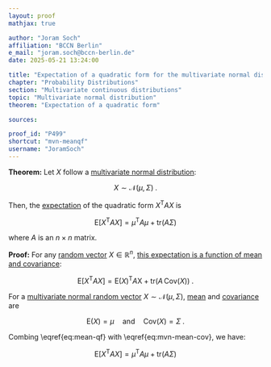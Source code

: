 ```yaml
---
layout: proof
mathjax: true

author: "Joram Soch"
affiliation: "BCCN Berlin"
e_mail: "joram.soch@bccn-berlin.de"
date: 2025-05-21 13:24:00

title: "Expectation of a quadratic form for the multivariate normal distribution"
chapter: "Probability Distributions"
section: "Multivariate continuous distributions"
topic: "Multivariate normal distribution"
theorem: "Expectation of a quadratic form"

sources:

proof_id: "P499"
shortcut: "mvn-meanqf"
username: "JoramSoch"
---
```



**Theorem:** Let $X$ follow a [multivariate normal distribution](/D/mvn):

$$ \label{eq:mvn}
X \sim \mathcal{N}(\mu, \Sigma) \; .
$$

Then, the [expectation](/D/mean) of the quadratic form $X^\mathrm{T} A X$ is

$$ \label{eq:mvn-meanqf}
\mathrm{E}\left[ X^\mathrm{T} A X \right] = \mu^\mathrm{T} A \mu + \mathrm{tr}(A \Sigma)
$$

where $A$ is an $n \times n$ matrix.


**Proof:** For any [random vector](/D/rvec) $X \in \mathbb{R}^n$, [this expectation is a function of mean and covariance](/P/mean-qf):

$$ \label{eq:mean-qf}
\mathrm{E}\left[ X^\mathrm{T} A X \right] = \mathrm{E}(X)^\mathrm{T} A \mathrm{X} + \mathrm{tr}(A \, \mathrm{Cov}(X)) \; .
$$

For a [multivariate normal random vector](/D/mvn) $X \sim \mathcal{N}(\mu, \Sigma)$, [mean](/P/mvn-mean) and [covariance](/P/mvn-cov) are

$$ \label{eq:mvn-mean-cov}
  \mathrm{E}(X) = \mu \quad \text{and} \quad
\mathrm{Cov}(X) = \Sigma \; .
$$

Combing \eqref{eq:mean-qf} with \eqref{eq:mvn-mean-cov}, we have:

$$ \label{eq:mvn-meanqf-qed}
\mathrm{E}\left[ X^\mathrm{T} A X \right] = \mu^\mathrm{T} A \mu + \mathrm{tr}(A \Sigma)
$$